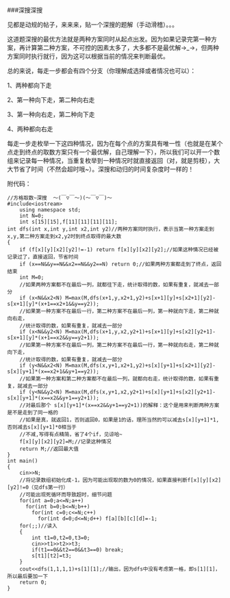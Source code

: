 <p>###深搜深搜</p>
<p>见都是动规的帖子，来来来，贴一个深搜的题解（手动滑稽）。。。</p>
<p>这道题深搜的最优方法就是两种方案同时从起点出发。因为如果记录完第一种方案，再计算第二种方案，不可控的因素太多了，大多都不是最优解→_→，但两种方案同时执行就行，因为这可以根据当前的情况来判断最优。</p>
<p>总的来说，每走一步都会有四个分支（你理解成选择或者情况也可以）：</p>
<p>1、两种都向下走</p>
<p>2、第一种向下走，第二种向右走</p>
<p>3、第一种向右走，第二种向下走</p>
<p>4、两种都向右走</p>
<p>每走一步走枚举一下这四种情况，因为在每个点的方案具有唯一性（也就是在某个点走到终点的取数方案只有一个最优解，自己理解一下），所以我们可以开一个数组来记录每一种情况，当重复枚举到一种情况时就直接返回（对，就是剪枝），大大节省了时间（不然会超时哦~）。深搜和动归的时间复杂度时一样的！</p>
<p>附代码：</p>
<pre><code class="language-cpp" data-rendered-lang="cpp"><span class="hljs-comment">//方格取数~深搜  ～(￣▽￣～)(～￣▽￣)～</span>
<span class="hljs-meta">#<span class="hljs-meta-keyword">include</span><span class="hljs-meta-string">&lt;iostream&gt;</span></span>
    <span class="hljs-keyword">using</span> <span class="hljs-keyword">namespace</span> <span class="hljs-built_in">std</span>;
    <span class="hljs-keyword">int</span> N=<span class="hljs-number">0</span>;
    <span class="hljs-keyword">int</span> s[<span class="hljs-number">15</span>][<span class="hljs-number">15</span>],f[<span class="hljs-number">11</span>][<span class="hljs-number">11</span>][<span class="hljs-number">11</span>][<span class="hljs-number">11</span>];
<span class="hljs-function"><span class="hljs-keyword">int</span> <span class="hljs-title">dfs</span><span class="hljs-params">(<span class="hljs-keyword">int</span> x,<span class="hljs-keyword">int</span> y,<span class="hljs-keyword">int</span> x2,<span class="hljs-keyword">int</span> y2)</span><span class="hljs-comment">//两种方案同时执行，表示当第一种方案走到x,y,第二种方案走到x2,y2时到终点取得的最大数 </span>
</span>{
    <span class="hljs-keyword">if</span> (f[x][y][x2][y2]!=<span class="hljs-number">-1</span>) <span class="hljs-keyword">return</span> f[x][y][x2][y2];<span class="hljs-comment">//如果这种情况已经被记录过了，直接返回，节省时间 </span>
    <span class="hljs-keyword">if</span> (x==N&amp;&amp;y==N&amp;&amp;x2==N&amp;&amp;y2==N) <span class="hljs-keyword">return</span> <span class="hljs-number">0</span>;<span class="hljs-comment">//如果两种方案都走到了终点，返回结束 </span>
    <span class="hljs-keyword">int</span> M=<span class="hljs-number">0</span>;
    <span class="hljs-comment">//如果两种方案都不在最后一列，就都往下走，统计取得的数，如果有重复，就减去一部分 </span>
    <span class="hljs-keyword">if</span> (x&lt;N&amp;&amp;x2&lt;N) M=max(M,dfs(x+<span class="hljs-number">1</span>,y,x2+<span class="hljs-number">1</span>,y2)+s[x+<span class="hljs-number">1</span>][y]+s[x2+<span class="hljs-number">1</span>][y2]-s[x+<span class="hljs-number">1</span>][y]*(x+<span class="hljs-number">1</span>==x2+<span class="hljs-number">1</span>&amp;&amp;y==y2));
    <span class="hljs-comment">//如果第一种方案不在最后一行，第二种方案不在最后一列，第一种就向下走，第二种就向右走， </span>
    <span class="hljs-comment">//统计取得的数，如果有重复，就减去一部分</span>
    <span class="hljs-keyword">if</span> (x&lt;N&amp;&amp;y2&lt;N) M=max(M,dfs(x+<span class="hljs-number">1</span>,y,x2,y2+<span class="hljs-number">1</span>)+s[x+<span class="hljs-number">1</span>][y]+s[x2][y2+<span class="hljs-number">1</span>]-s[x+<span class="hljs-number">1</span>][y]*(x+<span class="hljs-number">1</span>==x2&amp;&amp;y==y2+<span class="hljs-number">1</span>));
    <span class="hljs-comment">//如果第一种方案不在最后一列，第二种方案不在最后一行，第一种就向右走，第二种就向下走， </span>
    <span class="hljs-comment">//统计取得的数，如果有重复，就减去一部分</span>
    <span class="hljs-keyword">if</span> (y&lt;N&amp;&amp;x2&lt;N) M=max(M,dfs(x,y+<span class="hljs-number">1</span>,x2+<span class="hljs-number">1</span>,y2)+s[x][y+<span class="hljs-number">1</span>]+s[x2+<span class="hljs-number">1</span>][y2]-s[x][y+<span class="hljs-number">1</span>]*(x==x2+<span class="hljs-number">1</span>&amp;&amp;y+<span class="hljs-number">1</span>==y2));
    <span class="hljs-comment">//如果第一种方案和第二种方案都不在最后一列，就都向右走，统计取得的数，如果有重复，就减去一部分</span>
    <span class="hljs-keyword">if</span> (y&lt;N&amp;&amp;y2&lt;N) M=max(M,dfs(x,y+<span class="hljs-number">1</span>,x2,y2+<span class="hljs-number">1</span>)+s[x][y+<span class="hljs-number">1</span>]+s[x2][y2+<span class="hljs-number">1</span>]-s[x][y+<span class="hljs-number">1</span>]*(x==x2&amp;&amp;y+<span class="hljs-number">1</span>==y2+<span class="hljs-number">1</span>));
    <span class="hljs-comment">//对最后那个 s[x][y+1]*(x==x2&amp;&amp;y+1==y2+1))的解释：这个是用来判断两种方案是不是走到了同一格的</span>
    <span class="hljs-comment">//如果是真，就返回1，否则返回0，如果是1的话，理所当然的可以减去s[x][y+1]*1,否则减去s[x][y+1]*0相当于</span>
    <span class="hljs-comment">//不减,写得有点精简，省了4个if，见谅哈~ </span>
    f[x][y][x2][y2]=M;<span class="hljs-comment">//记录这种情况 </span>
    <span class="hljs-keyword">return</span> M;<span class="hljs-comment">//返回最大值 </span>
}
<span class="hljs-function"><span class="hljs-keyword">int</span> <span class="hljs-title">main</span><span class="hljs-params">()</span>
</span>{
    <span class="hljs-built_in">cin</span>&gt;&gt;N;
    <span class="hljs-comment">//将记录数组初始化成-1，因为可能出现取的数为0的情况，如果直接判断f[x][y][x2][y2]!=0（见dfs第一行）</span>
    <span class="hljs-comment">//可能出现死循环而导致超时，细节问题 </span>
    <span class="hljs-keyword">for</span>(<span class="hljs-keyword">int</span> a=<span class="hljs-number">0</span>;a&lt;=N;a++)
      <span class="hljs-keyword">for</span>(<span class="hljs-keyword">int</span> b=<span class="hljs-number">0</span>;b&lt;=N;b++)
        <span class="hljs-keyword">for</span>(<span class="hljs-keyword">int</span> c=<span class="hljs-number">0</span>;c&lt;=N;c++)
          <span class="hljs-keyword">for</span>(<span class="hljs-keyword">int</span> d=<span class="hljs-number">0</span>;d&lt;=N;d++) f[a][b][c][d]=<span class="hljs-number">-1</span>;
    <span class="hljs-keyword">for</span>(;;)<span class="hljs-comment">//读入 </span>
    {
        <span class="hljs-keyword">int</span> t1=<span class="hljs-number">0</span>,t2=<span class="hljs-number">0</span>,t3=<span class="hljs-number">0</span>;
        <span class="hljs-built_in">cin</span>&gt;&gt;t1&gt;&gt;t2&gt;&gt;t3;
        <span class="hljs-keyword">if</span>(t1==<span class="hljs-number">0</span>&amp;&amp;t2==<span class="hljs-number">0</span>&amp;&amp;t3==<span class="hljs-number">0</span>) <span class="hljs-keyword">break</span>;
        s[t1][t2]=t3;
    }
    <span class="hljs-built_in">cout</span>&lt;&lt;dfs(<span class="hljs-number">1</span>,<span class="hljs-number">1</span>,<span class="hljs-number">1</span>,<span class="hljs-number">1</span>)+s[<span class="hljs-number">1</span>][<span class="hljs-number">1</span>];<span class="hljs-comment">//输出，因为dfs中没有考虑第一格，即s[1][1]，所以最后要加一下 </span>
    <span class="hljs-keyword">return</span> <span class="hljs-number">0</span>;
}
</code></pre>
